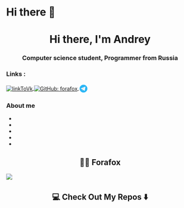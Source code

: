 # Hi there 👋

<div id="header" align="center">
 <h1>Hi there, I'm Andrey</h1>
 <h3>Computer science student, Programmer from Russia</h3>
</div>

### Links : <span align="center">
<a href="https://vk.com/karapyzika">
 <img align="center" src="https://raw.githubusercontent.com/rahuldkjain/github-profile-readme-generator/master/src/images/icons/Social/vk.svg" alt="linkToVk" height="25" widht="20"/>
</a>
<a href="https://github.com/forafox">
 <img align="center" src="https://raw.githubusercontent.com/rahuldkjain/github-profile-readme-generator/master/src/images/icons/Social/github.svg" alt="GitHub: forafox" height="25" widht="20"/>
</a>
<a href="https://t.me/forafox">
 <img align="center" src="https://raw.githubusercontent.com/AliSawari/github-profile-readme-generator/master/src/images/icons/Social/telegram.svg" alt="Telegram: forafox" height="25" widht="20" />
 </a>
 
### About me
-
-
-
-
- 
  
<h2 align="center"> 👨‍💻 Forafox</h2>
 <img src="https://img.shields.io/badge/java-%23ED8B00.svg?style=for-the-badge&logo=java&logoColor=white" />
<h2  align="center">💻 Check Out My Repos ⬇️ </h2>
